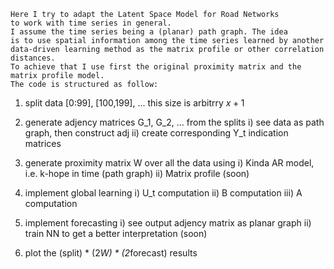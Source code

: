     Here I try to adapt the Latent Space Model for Road Networks
    to work with time series in general.
    I assume the time series being a (planar) path graph. The idea 
    is to use spatial information among the time series learned by another
    data-driven learning method as the matrix profile or other correlation
    distances.
    To achieve that I use first the original proximity matrix and the 
    matrix profile model.
    The code is structured as follow:

 1) split data [0:99], [100,199], ...
    this size is arbitrry
    $x + 1$

 2) generate adjency matrices G_1, G_2, ... from the splits
    i) see data as path graph, then construct adj
    ii) create corresponding Y_t indication matrices

 3) generate proximity matrix W over all the data using
    i) Kinda AR model, i.e. k-hope in time (path graph)
    ii) Matrix profile (soon)

 4) implement global learning
    i) U_t computation
    ii) B computation
    iii) A computation

 5) implement forecasting
    i) see output adjency matrix as planar graph
    ii) train NN to get a better interpretation (soon)

 6) plot the (split) * (2*W) * (2*forecast) results
